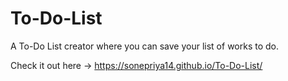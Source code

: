 # To-Do-List

A To-Do List creator where you can save your list of works to do.

Check it out here ->  https://sonepriya14.github.io/To-Do-List/
